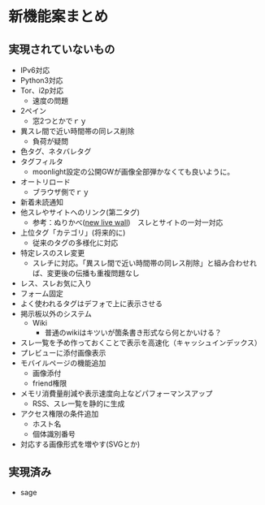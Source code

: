 # 新機能案まとめ

## 実現されていないもの
- IPv6対応
- Python3対応
- Tor、i2p対応
    - 速度の問題
- 2ペイン
    - 窓2つとかでｒｙ
- 異スレ間で近い時間帯の同レス削除
    - 負荷が疑問
- 色タグ、ネタバレタグ
- タグフィルタ
    - moonlight設定の公開GWが画像全部弾かなくても良いように。
- オートリロード
    - ブラウザ側でｒｙ
- 新着未読通知
- 他スレやサイトへのリンク(第二タグ)
    - 参考：ぬりかべ([new live wall](http://nlwnewg.appspot.com/))　スレとサイトの一対一対応
- 上位タグ「カテゴリ」(将来的に)
    - 従来のタグの多様化に対応
- 特定レスのスレ変更
    - スレチに対応。「異スレ間で近い時間帯の同レス削除」と組み合わせれば、変更後の伝播も重複問題なし
- レス、スレお気に入り
- フォーム固定
- よく使われるタグはデフォで上に表示させる
- 掲示板以外のシステム
    - Wiki
        - 普通のwikiはキツいが箇条書き形式なら何とかいける？
- スレ一覧を予め作っておくことで表示を高速化（キャッシュインデックス）
- プレビューに添付画像表示
- モバイルページの機能追加
    - 画像添付
    - friend権限
- メモリ消費量削減や表示速度向上などパフォーマンスアップ
    - RSS、スレ一覧を静的に生成
- アクセス権限の条件追加
    - ホスト名
    - 個体識別番号
- 対応する画像形式を増やす(SVGとか)

## 実現済み
- sage
